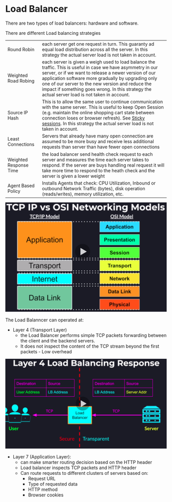 # Load Balancer

There are two types of load balancers: hardware and software.

There are different Load balancing strategies

|                        |                                                                                                                                                                                                                                                                                                                                                                                            |
| ---------------------- | ------------------------------------------------------------------------------------------------------------------------------------------------------------------------------------------------------------------------------------------------------------------------------------------------------------------------------------------------------------------------------------------ |
| Round Robin            | each server get one request in turn. This guaranty ad equal load distribution across all the server. In this strategy the actual server load is not taken in account.                                                                                                                                                                                                                      |
| Weighted Road Robing   | each server is given a weigh used to load balance the traffic. This is useful in case we have asymmetry in our server, or if we want to release a newer version of our application software more gradually by upgrading only one of our server to the new version and reduce the impact if something goes wrong. In this strategy the actual server load is not taken in account.          |
| Source IP Hash         | This is to allow the same user to continue communication with the same server. This is useful to keep Open Session (e.g. maintain the online shopping cart state between connection loses or browser refresh). See [Sticky sessions](https://www.imperva.com/learn/availability/sticky-session-persistence-and-cookies/). In this strategy the actual server load is not taken in account. |
| Least Connections      | Servers that already have many open connection are assumed to be more busy and receive less additional requests than server than have fewer open connections                                                                                                                                                                                                                               |
| Weighted Response Time | the load balancer send health check request to each server and measures the time each server takes to respond. If the server are buys handling real request it will take more time to respond to the heath check and the server is given a lower weight                                                                                                                                    |
| Agent Based Policy     | Installs Agents that check: CPU Utilization, Inbound or outbound Network Traffic (bytes), disk operation (reads/writes), memory utilization, etc.                                                                                                                                                                                                                                          |

![](<../../.gitbook/assets/image (11) (1) (1) (1) (1) (1) (1) (1) (1) (1) (1).png>)

The Load Balanncer can operated at:

* Layer 4 (Transport Layer)
  * the Load Balancer performs simple TCP packets forwarding between the client and the backend servers.
  * It does not inspect the content of the TCP stream beyond the first packets - Low overhead

![](<../../.gitbook/assets/image (5) (1) (1) (1) (1) (1) (1) (1) (1) (1) (1).png>)

* Layer 7 (Application Layer):
  * can make smarter routing decision based on the HTTP header
  * Load balancer inspects TCP packets and HTTP header
  * Can route requests to different clusters of servers based on:
    * Request URL
    * Type of requested data
    * HTTP method
    * Browser cookies
